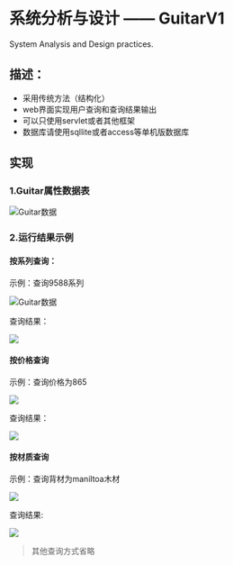 # 系统分析与设计 —— GuitarV1

System Analysis and Design practices.


## 描述： ##

- 采用传统方法（结构化）
- web界面实现用户查询和查询结果输出
- 可以只使用servlet或者其他框架
- 数据库请使用sqllite或者access等单机版数据库

## 实现 ##

### 1.Guitar属性数据表 ###

![Guitar数据](http://o7s15t2uh.bkt.clouddn.com/System_A-D-GuitarV1-001.png)

### 2.运行结果示例 ###

#### 按系列查询： ####

示例：查询9588系列

![Guitar数据](http://o7s15t2uh.bkt.clouddn.com/System_A-D-GuitarV1-002.png)

查询结果：

![](http://o7s15t2uh.bkt.clouddn.com/System_A-D-GuitarV1-003.png)

#### 按价格查询 ####

示例：查询价格为865

![](http://o7s15t2uh.bkt.clouddn.com/System_A-D-GuitarV1-004.png)

查询结果：

![](http://o7s15t2uh.bkt.clouddn.com/System_A-D-GuitarV1-005.png)

#### 按材质查询 ####

示例：查询背材为maniltoa木材

![](http://o7s15t2uh.bkt.clouddn.com/System_A-D-GuitarV1-006.png)

查询结果:

![](http://o7s15t2uh.bkt.clouddn.com/System_A-D-GuitarV1-007.png)

>其他查询方式省略